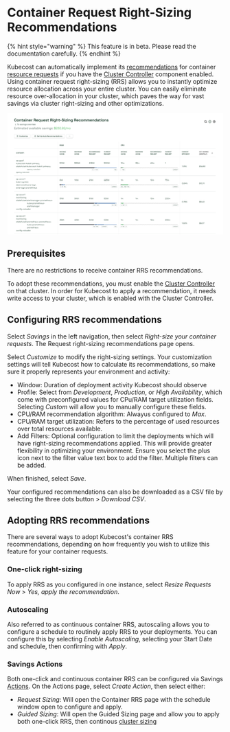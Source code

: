 # Container Request Right-Sizing Recommendations

{% hint style="warning" %}
This feature is in beta. Please read the documentation carefully.
{% endhint %}

Kubecost can automatically implement its [recommendations](/apis/apis-overview/api-request-right-sizing-v2.md) for container [resource requests](https://kubernetes.io/docs/concepts/configuration/manage-resources-containers/#requests-and-limits) if you have the [Cluster Controller](/install-and-configure/advanced-configuration/controller/cluster-controller.md) component enabled. Using container request right-sizing (RRS) allows you to instantly optimize resource allocation across your entire cluster. You can easily eliminate resource over-allocation in your cluster, which paves the way for vast savings via cluster right-sizing and other optimizations.

![Contrainer Request Right-Sizing Recommendations](/images/crss.png)

## Prerequisites

There are no restrictions to receive container RRS recommendations.

To adopt these recommendations, you must enable the [Cluster Controller](/install-and-configure/advanced-configuration/controller/cluster-controller.md) on that cluster. In order for Kubecost to apply a recommendation, it needs write access to your cluster, which is enabled with the Cluster Controller.

## Configuring RRS recommendations

Select _Savings_ in the left navigation, then select _Right-size your container requests_. The Request right-sizing recommendations page opens.

Select _Customize_ to modify the right-sizing settings. Your customization settings will tell Kubecost how to calculate its recommendations, so make sure it properly represents your environment and activity:

* Window: Duration of deployment activity Kubecost should observe
* Profile: Select from _Development_, _Production_, or _High Availability_, which come with preconfigured values for CPu/RAM target utilization fields. Selecting _Custom_ will allow you to manually configure these fields.
* CPU/RAM recommendation algorithm: Alwayus configured to _Max_.
* CPU/RAM target utilization: Refers to the percentage of used resources over total resources available.
* Add Filters: Optional configuration to limit the deployments which will have right-sizing recommendations applied. This will provide greater flexibility in optimizing your environment. Ensure you select the plus icon next to the filter value text box to add the filter. Multiple filters can be added.

When finished, select _Save_.

Your configured recommendations can also be downloaded as a CSV file by selecting the three dots button > _Download CSV_.

## Adopting RRS recommendations

There are several ways to adopt Kubecost's container RRS recommendations, depending on how frequently you wish to utilize this feature for your container requests.

### One-click right-sizing

To apply RRS as you configured in one instance, select _Resize Requests Now_ > _Yes, apply the recommendation_.

### Autoscaling

Also referred to as continuous container RRS, autoscaling allows you to configure a schedule to routinely apply RRS to your deployments. You can configure this by selecting _Enable Autoscaling_, selecting your Start Date and schedule, then confirming with _Apply_.

### Savings Actions

Both one-click and continuous container RRS can be configured via Savings [Actions](savings-actions.md). On the Actions page, select _Create Action_, then select either:

* _Request Sizing_: Will open the Container RRS page with the schedule window open to configure and apply.
* _Guided Sizing_: Will open the Guided Sizing page and allow you to apply both one-click RRS, then continous [cluster sizing](cluster-right-sizing-recommendations.md)
